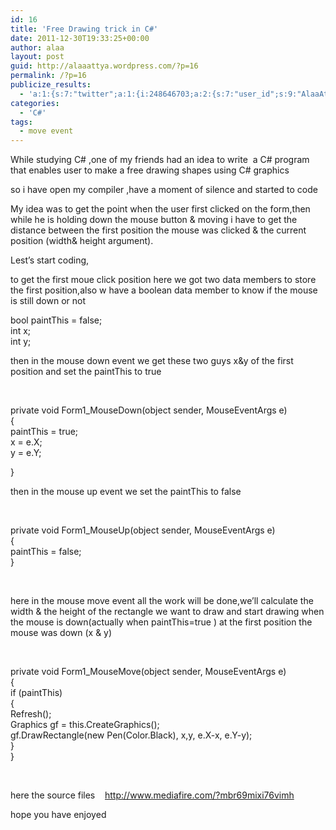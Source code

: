 ```yaml
---
id: 16
title: 'Free Drawing trick in C#'
date: 2011-12-30T19:33:25+00:00
author: alaa
layout: post
guid: http://alaaattya.wordpress.com/?p=16
permalink: /?p=16
publicize_results:
  - 'a:1:{s:7:"twitter";a:1:{i:248646703;a:2:{s:7:"user_id";s:9:"AlaaAttya";s:7:"post_id";s:18:"152834711679537153";}}}'
categories:
  - 'C#'
tags:
  - move event
---
```

While studying C# ,one of my friends had an idea to write  a C# program that enables user to make a free drawing shapes using C# graphics

so i have open my compiler ,have a moment of silence and started to code

My idea was to get the point when the user first clicked on the form,then while he is holding down the mouse button & moving i have to get the distance between the first position the mouse was clicked & the current position (width& height argument).

Lest&#8217;s start coding,

to get the first moue click position here we got two data members to store the first position,also w have a boolean data member to know if the mouse is still down or not

bool paintThis = false;  
int x;  
int y;

then in the mouse down event we get these two guys x&y of the first position and set the paintThis to true

&nbsp;

private void Form1_MouseDown(object sender, MouseEventArgs e)  
{  
paintThis = true;  
x = e.X;  
y = e.Y;

}

then in the mouse up event we set the paintThis to false

&nbsp;

private void Form1_MouseUp(object sender, MouseEventArgs e)  
{  
paintThis = false;  
}

&nbsp;

here in the mouse move event all the work will be done,we&#8217;ll calculate the width & the height of the rectangle we want to draw and start drawing when the mouse is down(actually when paintThis=true ) at the first position the mouse was down (x & y)

&nbsp;

private void Form1_MouseMove(object sender, MouseEventArgs e)  
{  
if (paintThis)  
{  
Refresh();  
Graphics gf = this.CreateGraphics();  
gf.DrawRectangle(new Pen(Color.Black), x,y, e.X-x, e.Y-y);  
}  
}

&nbsp;

here the source files    http://www.mediafire.com/?mbr69mixi76vimh

hope you have enjoyed

&nbsp;

&nbsp;
